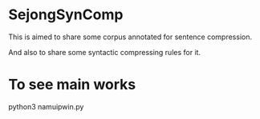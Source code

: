 # SejongSynComp

This is aimed to share some corpus annotated for sentence compression.

And also to share some syntactic compressing rules for it. 


# To see main works

python3 namuipwin.py

